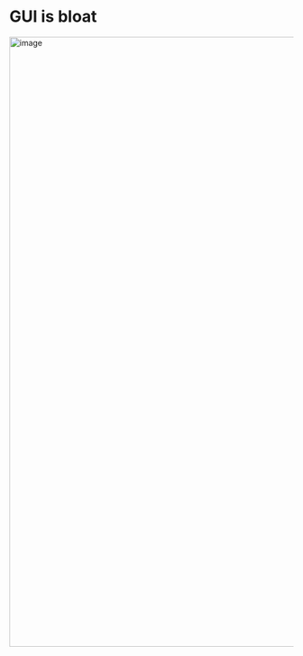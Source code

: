 # GUI is bloat

<img width="1919" height="1080" alt="image" src="https://github.com/user-attachments/assets/d262aa67-3b65-4847-b46e-9af8c9eb5b0d" />
